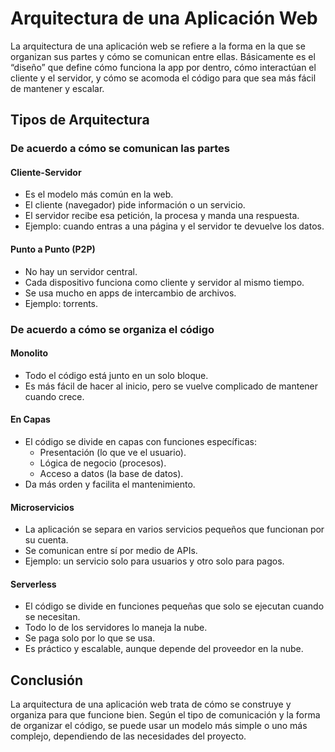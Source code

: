 # Arquitectura de una Aplicación Web

La arquitectura de una aplicación web se refiere a la forma en la que se organizan sus partes y cómo se comunican entre ellas. Básicamente es el “diseño” que define cómo funciona la app por dentro, cómo interactúan el cliente y el servidor, y cómo se acomoda el código para que sea más fácil de mantener y escalar.

## Tipos de Arquitectura

### De acuerdo a cómo se comunican las partes

#### Cliente-Servidor
- Es el modelo más común en la web.
- El cliente (navegador) pide información o un servicio.
- El servidor recibe esa petición, la procesa y manda una respuesta.
- Ejemplo: cuando entras a una página y el servidor te devuelve los datos.

#### Punto a Punto (P2P)
- No hay un servidor central.
- Cada dispositivo funciona como cliente y servidor al mismo tiempo.
- Se usa mucho en apps de intercambio de archivos.
- Ejemplo: torrents.

### De acuerdo a cómo se organiza el código

#### Monolito
- Todo el código está junto en un solo bloque.
- Es más fácil de hacer al inicio, pero se vuelve complicado de mantener cuando crece.

#### En Capas
- El código se divide en capas con funciones específicas:
  - Presentación (lo que ve el usuario).
  - Lógica de negocio (procesos).
  - Acceso a datos (la base de datos).
- Da más orden y facilita el mantenimiento.

#### Microservicios
- La aplicación se separa en varios servicios pequeños que funcionan por su cuenta.
- Se comunican entre sí por medio de APIs.
- Ejemplo: un servicio solo para usuarios y otro solo para pagos.

#### Serverless
- El código se divide en funciones pequeñas que solo se ejecutan cuando se necesitan.
- Todo lo de los servidores lo maneja la nube.
- Se paga solo por lo que se usa.
- Es práctico y escalable, aunque depende del proveedor en la nube.

## Conclusión
La arquitectura de una aplicación web trata de cómo se construye y organiza para que funcione bien. Según el tipo de comunicación y la forma de organizar el código, se puede usar un modelo más simple o uno más complejo, dependiendo de las necesidades del proyecto.
